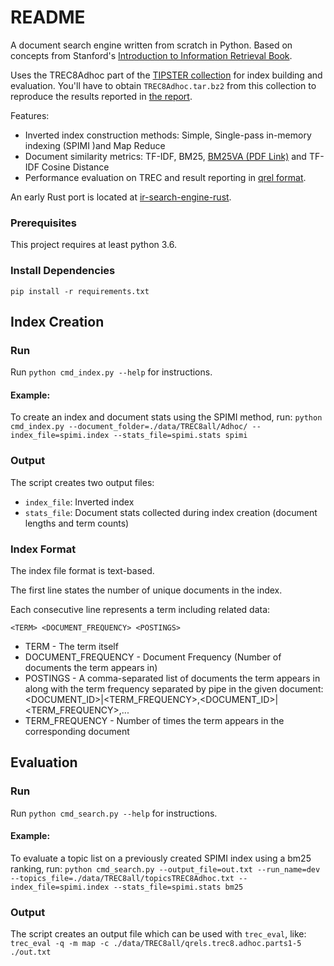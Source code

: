 # README

A document search engine written from scratch in Python. Based on concepts from Stanford's [Introduction to Information Retrieval Book](https://nlp.stanford.edu/IR-book/).

Uses the TREC8Adhoc part of the [TIPSTER collection](https://catalog.ldc.upenn.edu/LDC93T3A) for index building and evaluation. You'll have to obtain `TREC8Adhoc.tar.bz2` from this collection to reproduce the results reported in [the report](https://github.com/mdietrichstein/advanced-ir-search_engine/blob/master/REPORT.md).

Features:
* Inverted index construction methods: Simple, Single-pass in-memory indexing (SPIMI )and Map Reduce
* Document similarity metrics: TF-IDF, BM25, [BM25VA (PDF Link)](https://publik.tuwien.ac.at/files/PubDat_244472.pdf) and TF-IDF Cosine Distance
* Performance evaluation on TREC and result reporting in [qrel format](https://trec.nist.gov/data/qrels_eng/).

An early Rust port is located at [ir-search-engine-rust](https://github.com/mdietrichstein/ir-search-engine-rust).
### Prerequisites

This project requires at least python 3.6.

### Install Dependencies

`pip install -r requirements.txt`


## Index Creation

### Run

Run `python cmd_index.py --help` for instructions.

#### Example:

To create an index and document stats using the SPIMI method, run:
`python cmd_index.py --document_folder=./data/TREC8all/Adhoc/ --index_file=spimi.index --stats_file=spimi.stats spimi`

### Output

The script creates two output files:

* `index_file`: Inverted index
* `stats_file`: Document stats collected during index creation (document lengths and term counts)

### Index Format

The index file format is text-based.

The first line states the number of unique documents in the index.

Each consecutive line represents a term including related data:

`<TERM> <DOCUMENT_FREQUENCY> <POSTINGS>`

* TERM - The term itself
* DOCUMENT_FREQUENCY - Document Frequency (Number of documents the term appears in)
* POSTINGS - A comma-separated list of documents the term appears in
  along with the term frequency separated by pipe in the given document:
  <DOCUMENT_ID>|<TERM_FREQUENCY>,<DOCUMENT_ID>|<TERM_FREQUENCY>,...
* TERM_FREQUENCY - Number of times the term appears in the corresponding document 

## Evaluation

### Run

Run `python cmd_search.py --help` for instructions.

#### Example:

To evaluate a topic list on a previously created SPIMI index using a bm25 ranking, run: `python cmd_search.py --output_file=out.txt --run_name=dev --topics_file=./data/TREC8all/topicsTREC8Adhoc.txt --index_file=spimi.index --stats_file=spimi.stats bm25`

### Output

The script creates an output file which can be used with `trec_eval`, like: `trec_eval -q -m map -c ./data/TREC8all/qrels.trec8.adhoc.parts1-5 ./out.txt`
